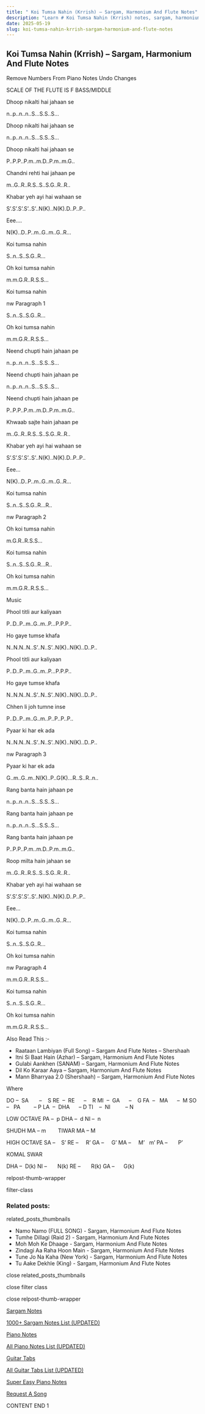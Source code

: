 ```yaml
---
title: " Koi Tumsa Nahin (Krrish) – Sargam, Harmonium And Flute Notes"
description: "Learn # Koi Tumsa Nahin (Krrish) notes, sargam, harmonium notations and flute notes. Easy step-by-step tutorial for beginners."
date: 2025-05-19
slug: koi-tumsa-nahin-krrish-sargam-harmonium-and-flute-notes
---
```


## Koi Tumsa Nahin (Krrish) – Sargam, Harmonium And Flute Notes

Remove Numbers From Piano Notes
Undo Changes

SCALE OF THE FLUTE IS F BASS/MIDDLE

Dhoop nikalti hai jahaan se

n..p..n..n..S…S.S..S…

Dhoop nikalti hai jahaan se

n..p..n..n..S…S.S..S…

Dhoop nikalti hai jahaan se

P..P.P..P.m..m.D..P.m..m.G..

Chandni rehti hai jahaan pe

m..G..R..R.S..S..S.G..R..R..

Khabar yeh ayi hai wahaan se

S’.S’.S’.S’..S’..N(K)..N(K).D..P..P..

Eee….

N(K)..D..P..m..G..m..G..R…

Koi tumsa nahin

S..n..S..S.G..R…

Oh koi tumsa nahin

m.m.G.R..R.S.S…

Koi tumsa nahin

nw Paragraph 1

S..n..S..S.G..R…

Oh koi tumsa nahin

m.m.G.R..R.S.S…

Neend chupti hain jahaan pe

n..p..n..n..S…S.S..S…

Neend chupti hain jahaan pe

n..p..n..n..S…S.S..S…

Neend chupti hain jahaan pe

P..P.P..P.m..m.D..P.m..m.G..

Khwaab sajte hain jahaan pe

m..G..R..R.S..S..S.G..R..R..

Khabar yeh ayi hai wahaan se

S’.S’.S’.S’..S’..N(K)..N(K).D..P..P..

Eee…

N(K)..D..P..m..G..m..G..R…

Koi tumsa nahin

S..n..S..S.G..R…R..

nw Paragraph 2

Oh koi tumsa nahin

m.G.R..R.S.S…

Koi tumsa nahin

S..n..S..S.G..R…R..

Oh koi tumsa nahin

m.m.G.R..R.S.S…

Music

Phool titli aur kaliyaan

P..D..P..m..G..m..P…P.P.P..

Ho gaye tumse khafa

N..N.N..N..S’..N..S’..N(K)..N(K)..D..P..

Phool titli aur kaliyaan

P..D..P..m..G..m..P…P.P.P..

Ho gaye tumse khafa

N..N.N..N..S’..N..S’..N(K)..N(K)..D..P..

Chhen li joh tumne inse

P..D..P..m..G..m..P..P..P..P..

Pyaar ki har ek ada

N..N.N..N..S’..N..S’..N(K)..N(K)..D..P..

nw Paragraph 3

Pyaar ki har ek ada

G..m..G..m..N(K)..P..G(K)…R..S..R..n..

Rang banta hain jahaan pe

n..p..n..n..S…S.S..S…

Rang banta hain jahaan pe

n..p..n..n..S…S.S..S…

Rang banta hain jahaan pe

P..P.P..P.m..m.D..P.m..m.G..

Roop milta hain jahaan se

m..G..R..R.S..S..S.G..R..R..

Khabar yeh ayi hai wahaan se

S’.S’.S’.S’..S’..N(K)..N(K).D..P..P..

Eee…

N(K)..D..P..m..G..m..G..R…

Koi tumsa nahin

S..n..S..S.G..R…

Oh koi tumsa nahin

nw Paragraph 4

m.m.G.R..R.S.S…

Koi tumsa nahin

S..n..S..S.G..R…

Oh koi tumsa nahin

m.m.G.R..R.S.S…

Also Read This :-

- Raataan Lambiyan (Full Song) – Sargam And Flute Notes – Shershaah
- Itni Si Baat Hain (Azhar) – Sargam, Harmonium And Flute Notes
- Gulabi Aankhen (SANAM) – Sargam, Harmonium And Flute Notes
- Dil Ko Karaar Aaya – Sargam, Harmonium And Flute Notes
- Mann Bharryaa 2.0 (Shershaah) – Sargam, Harmonium And Flute Notes

Where

DO –  SA       –    S
RE  –  RE      –    R
MI  –  GA      –    G
FA  –   MA      –  M
SO  –   PA         – P
LA  –  DHA      – D
TI    –  NI          – N

LOW OCTAVE
PA –  p
DHA –  d
NI –  n

SHUDH MA – m        TIWAR MA – M

HIGH OCTAVE
SA –    S’
RE –     R’
GA –     G’
MA –     M’   m’
PA –       P’

KOMAL SWAR

DHA –  D(k)
NI –       N(k)
RE –       R(k)
GA –      G(k)

relpost-thumb-wrapper

filter-class

### Related posts:

related_posts_thumbnails

- Namo Namo (FULL SONG) - Sargam, Harmonium And Flute Notes
- Tumhe Dillagi (Raid 2) - Sargam, Harmonium And Flute Notes
- Moh Moh Ke Dhaage - Sargam, Harmonium And Flute Notes
- Zindagi Aa Raha Hoon Main - Sargam, Harmonium And Flute Notes
- Tune Jo Na Kaha (New York) - Sargam, Harmonium And Flute Notes
- Tu Aake Dekhle (King) - Sargam, Harmonium And Flute Notes

close related_posts_thumbnails

close filter class

close relpost-thumb-wrapper

[Sargam Notes](/sargam-notes.html)

[1000+ Sargam Notes List (UPDATED)](/all-songs-list-sargam-notes.html)

[Piano Notes](/piano-notes.html)

[All Piano Notes List (UPDATED)](/all-songs-list-piano-notes.html)

[Guitar Tabs](/guitar-tabs.html)

[All Guitar Tabs List (UPDATED)](/all-songs-list-guitar-tabs.html)

[Super Easy Piano Notes](https://studywall.in/)

[Request A Song](/request-a-song.html)

CONTENT END 1
